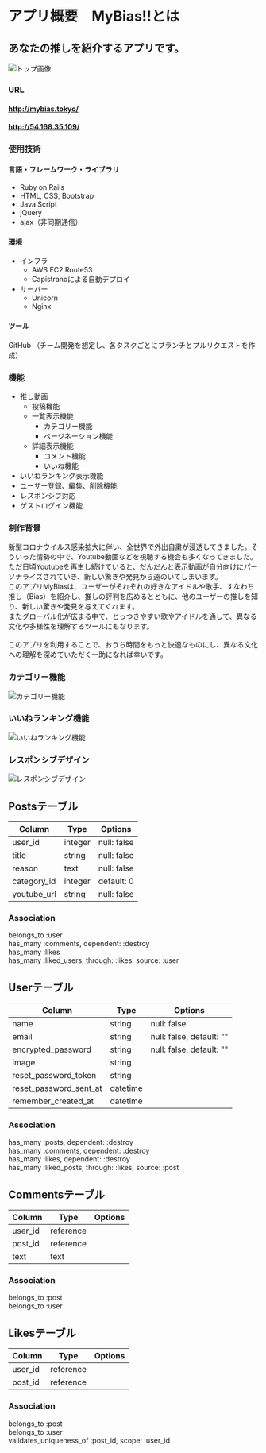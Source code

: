 # アプリ概要　MyBias!!とは
## あなたの推しを紹介するアプリです。
![トップ画像](https://user-images.githubusercontent.com/60571920/100077533-cf659080-2e85-11eb-874a-12fe855ac30d.png)

### URL
#### http://mybias.tokyo/
#### http://54.168.35.109/

### 使用技術
#### 言語・フレームワーク・ライブラリ
- Ruby on Rails
- HTML, CSS, Bootstrap
- Java Script
- jQuery
- ajax（非同期通信）

#### 環境
- インフラ
  - AWS EC2 Route53
  - Capistranoによる自動デプロイ
- サーバー
  - Unicorn
  - Nginx

#### ツール
GitHub （チーム開発を想定し、各タスクごとにブランチとプルリクエストを作成）

### 機能
- 推し動画
  - 投稿機能
  - 一覧表示機能
    - カテゴリー機能
    - ページネーション機能
  - 詳細表示機能
    - コメント機能
    - いいね機能
- いいねランキング表示機能
- ユーザー登録、編集、削除機能
- レスポンシブ対応
- ゲストログイン機能

### 制作背景
新型コロナウイルス感染拡大に伴い、全世界で外出自粛が浸透してきました。そういった情勢の中で、Youtube動画などを視聴する機会も多くなってきました。<br>
ただ日頃Youtubeを再生し続けていると、だんだんと表示動画が自分向けにパーソナライズされていき、新しい驚きや発見から遠のいてしまいます。<br>
このアプリMyBiasは、ユーザーがそれぞれの好きなアイドルや歌手、すなわち推し（Bias）を紹介し、推しの評判を広めるとともに、他のユーザーの推しを知り、新しい驚きや発見を与えてくれます。<br>
またグローバル化が広まる中で、とっつきやすい歌やアイドルを通して、異なる文化や多様性を理解するツールにもなります。<br>
<br>
このアプリを利用することで、おうち時間をもっと快適なものにし、異なる文化への理解を深めていただく一助になれば幸いです。

### カテゴリー機能
![カテゴリー機能](https://user-images.githubusercontent.com/60571920/100077551-d5f40800-2e85-11eb-9259-0ecef85979c6.jpg)

### いいねランキング機能
![いいねランキング機能](https://user-images.githubusercontent.com/60571920/100077556-d7bdcb80-2e85-11eb-84c5-2b397e2514e0.png)

### レスポンシブデザイン
![レスポンシブデザイン](https://user-images.githubusercontent.com/60571920/100160777-9106ba80-2ef3-11eb-88bb-d2bbd98ed485.gif)

## Postsテーブル
|Column|Type|Options|
|------|----|-------|
|user_id|integer|null: false|
|title|string|null: false|
|reason|text|null: false|
|category_id|integer|default: 0|
|youtube_url|string|null: false|

### Association
belongs_to :user<br>
has_many :comments, dependent: :destroy<br>
has_many :likes<br>
has_many :liked_users, through: :likes, source: :user

## Userテーブル
|Column|Type|Options|
|------|----|-------|
|name|string|null: false|
|email|string|null: false, default: ""|
|encrypted_password|string|null: false, default: ""|
|image|string||
|reset_password_token|string||
|reset_password_sent_at|datetime||
|remember_created_at|datetime||

### Association
has_many :posts, dependent: :destroy<br>
has_many :comments, dependent: :destroy<br>
has_many :likes, dependent: :destroy<br>
has_many :liked_posts, through: :likes, source: :post

## Commentsテーブル
|Column|Type|Options|
|------|----|-------|
|user_id|reference||
|post_id|reference||
|text|text||

### Association
belongs_to :post<br>
belongs_to :user

## Likesテーブル
|Column|Type|Options|
|------|----|-------|
|user_id|reference||
|post_id|reference||

### Association
belongs_to :post<br>
belongs_to :user<br>
validates_uniqueness_of :post_id, scope: :user_id